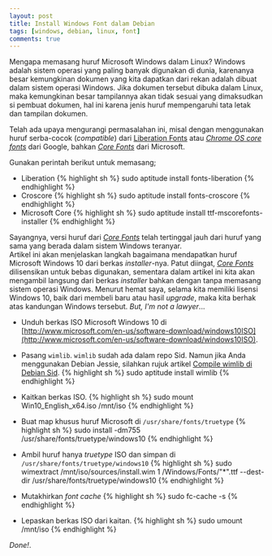 ```yaml
---
layout: post
title: Install Windows Font dalam Debian
tags: [windows, debian, linux, font]
comments: true
---
```


Mengapa memasang huruf Microsoft Windows dalam Linux? Windows adalah sistem operasi yang paling banyak digunakan di dunia, karenanya besar kemungkinan dokumen yang kita dapatkan dari rekan adalah dibuat dalam sistem operasi Windows.
Jika dokumen tersebut dibuka dalam Linux, maka kemungkinan besar tampilannya akan tidak sesuai yang dimaksudkan si pembuat dokumen, hal ini karena jenis huruf mempengaruhi tata letak dan tampilan dokumen.

Telah ada upaya mengurangi permasalahan ini, misal dengan menggunakan huruf serba-cocok (*compatible*) dari [Liberation Fonts](https://en.wikipedia.org/wiki/Liberation_fonts) atau [*Chrome OS core fonts*](https://en.wikipedia.org/wiki/Croscore_fonts) dari Google, bahkan [*Core Fonts*](https://en.wikipedia.org/wiki/Core_fonts_for_the_Web) dari Microsoft.

Gunakan perintah berikut untuk memasang;

- Liberation  {% highlight sh %}
sudo aptitude install fonts-liberation
{% endhighlight %}
- Croscore  {% highlight sh %}
sudo aptitude install fonts-croscore
{% endhighlight %}
- Microsoft Core  {% highlight sh %}
sudo aptitude install ttf-mscorefonts-installer
{% endhighlight %}

Sayangnya, versi huruf dari [*Core Fonts*](https://en.wikipedia.org/wiki/Core_fonts_for_the_Web) telah tertinggal jauh dari huruf yang sama yang berada dalam sistem Windows teranyar.  
Artikel ini akan menjelaskan langkah bagaimana mendapatkan huruf Microsoft Windows 10 dari berkas *installer*-nya. Patut diingat, [*Core Fonts*](https://en.wikipedia.org/wiki/Core_fonts_for_the_Web) dilisensikan untuk bebas digunakan, sementara dalam artikel ini kita akan mengambil langsung dari berkas *installer* bahkan dengan tanpa memasang sistem operasi Windows. Menurut hemat saya, selama kita memiliki lisensi Windows 10, baik dari membeli baru atau hasil *upgrade*, maka kita berhak atas kandungan Windows tersebut. *But, I'm not a lawyer*...

* Unduh berkas ISO Microsoft Windows 10 di [http://www.microsoft.com/en-us/software-download/windows10ISO](http://www.microsoft.com/en-us/software-download/windows10ISO).

* Pasang `wimlib`. `wimlib` sudah ada dalam repo Sid. Namun jika Anda menggunakan Debian Jessie, silahkan rujuk artikel [Compile wimlib di Debian Sid](http://rizaumami.github.io/2015/07/09/compile-wimlib-di-debian-sid/).  {% highlight sh %}
sudo aptitude install wimlib
{% endhighlight %}

* Kaitkan berkas ISO.  {% highlight sh %}
sudo mount Win10_English_x64.iso /mnt/iso
{% endhighlight %}

* Buat map khusus huruf Microsoft di `/usr/share/fonts/truetype`  {% highlight sh %}
sudo install -dm755 /usr/share/fonts/truetype/windows10
{% endhighlight %}

* Ambil huruf hanya *truetype* ISO dan simpan di `/usr/share/fonts/truetype/windows10`  {% highlight sh %}
sudo wimextract /mnt/iso/sources/install.wim 1 /Windows/Fonts/"*".ttf --dest-dir /usr/share/fonts/truetype/windows10
{% endhighlight %}

* Mutakhirkan *font cache*  {% highlight sh %}
sudo fc-cache -s
{% endhighlight %}

* Lepaskan berkas ISO dari kaitan.  {% highlight sh %}
sudo umount /mnt/iso
{% endhighlight %}

*Done!*.
